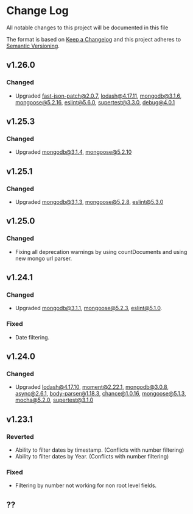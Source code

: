 # Change Log
All notable changes to this project will be documented in this file

The format is based on [Keep a Changelog](http://keepachangelog.com/)
and this project adheres to [Semantic Versioning](http://semver.org/).

## v1.26.0
### Changed
 - Upgraded fast-json-patch@2.0.7, lodash@4.17.11, mongodb@3.1.6, mongoose@5.2.16, eslint@5.6.0, supertest@3.3.0, debug@4.0.1

## v1.25.3
### Changed
 - Upgraded mongodb@3.1.4, mongoose@5.2.10

## v1.25.1
### Changed
 - Upgraded  mongodb@3.1.3, mongoose@5.2.8, eslint@5.3.0 

## v1.25.0
### Changed
 - Fixing all deprecation warnings by using countDocuments and using new mongo url parser.

## v1.24.1
### Changed
 - Upgraded mongodb@3.1.1, mongoose@5.2.3, eslint@5.1.0.

### Fixed
 - Date filtering.

## v1.24.0
### Changed
 - Upgraded lodash@4.17.10, moment@2.22.1, mongodb@3.0.8, async@2.6.1, body-parser@1.18.3, chance@1.0.16, mongoose@5.1.3, mocha@5.2.0, supertest@3.1.0

## v1.23.1
### Reverted
 - Ability to filter dates by timestamp. (Conflicts with number filtering)
 - Ability to filter dates by Year. (Conflicts with number filtering)

###  Fixed
 - Filtering by number not working for non root level fields.

## ??
